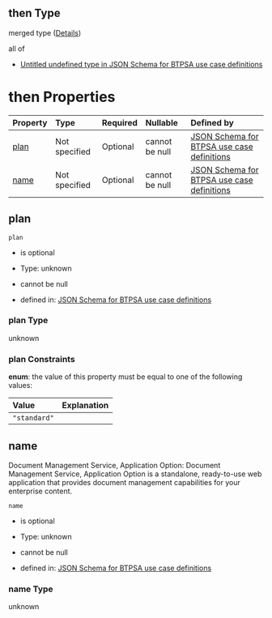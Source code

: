 ## then Type

merged type ([Details](btpsa-usecase-properties-services-items-allof-2-then-allof-51-then.md))

all of

*   [Untitled undefined type in JSON Schema for BTPSA use case definitions](btpsa-usecase-properties-services-items-allof-2-then-allof-51-then-allof-0.md "check type definition")

# then Properties

| Property      | Type          | Required | Nullable       | Defined by                                                                                                                                                                                                            |
| :------------ | :------------ | :------- | :------------- | :-------------------------------------------------------------------------------------------------------------------------------------------------------------------------------------------------------------------- |
| [plan](#plan) | Not specified | Optional | cannot be null | [JSON Schema for BTPSA use case definitions](btpsa-usecase-properties-services-items-allof-2-then-allof-51-then-properties-plan.md "undefined#/properties/services/items/allOf/2/then/allOf/51/then/properties/plan") |
| [name](#name) | Not specified | Optional | cannot be null | [JSON Schema for BTPSA use case definitions](btpsa-usecase-properties-services-items-allof-2-then-allof-51-then-properties-name.md "undefined#/properties/services/items/allOf/2/then/allOf/51/then/properties/name") |

## plan



`plan`

*   is optional

*   Type: unknown

*   cannot be null

*   defined in: [JSON Schema for BTPSA use case definitions](btpsa-usecase-properties-services-items-allof-2-then-allof-51-then-properties-plan.md "undefined#/properties/services/items/allOf/2/then/allOf/51/then/properties/plan")

### plan Type

unknown

### plan Constraints

**enum**: the value of this property must be equal to one of the following values:

| Value        | Explanation |
| :----------- | :---------- |
| `"standard"` |             |

## name

Document Management Service, Application Option: Document Management Service, Application Option is a standalone, ready-to-use web application that provides document management capabilities for your enterprise content.

`name`

*   is optional

*   Type: unknown

*   cannot be null

*   defined in: [JSON Schema for BTPSA use case definitions](btpsa-usecase-properties-services-items-allof-2-then-allof-51-then-properties-name.md "undefined#/properties/services/items/allOf/2/then/allOf/51/then/properties/name")

### name Type

unknown
